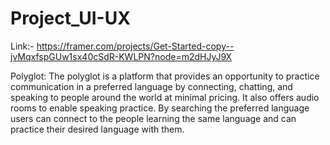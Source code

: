 # Project_UI-UX

Link:- https://framer.com/projects/Get-Started-copy--jvMqxfspGUw1sx40cSdR-KWLPN?node=m2dHJyJ9X

Polyglot: 
          The polyglot is a platform that provides an opportunity to practice communication in a preferred language by connecting, chatting, and speaking to people                 around the world at minimal pricing. It also offers audio rooms to enable speaking practice.  By searching the preferred language users can connect to the               people learning the same language and can practice their desired language with them.
